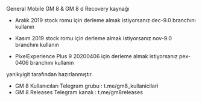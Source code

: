 General Mobile GM 8 & GM 8 d Recovery kaynağı

* Aralık 2019 stock romu için derleme almak istiyorsanız dec-9.0 branchını kullanın
* Kasım 2019 stock romu için derleme almak istiyorsanız nov-9.0 branchını kullanın

* PixelExperience Plus 9 20200406 için derleme almak istiyorsanız pex-0406 branchını kullanın

yanikyigit tarafından hazırlanmıştır.

* GM 8 Kullanıcıları Telegram grubu : t.me/gm8_kullanicilari
* GM 8 Releases Telegram kanalı : t.me/gm8releases
